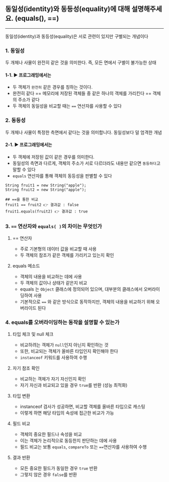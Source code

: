## 동일성(identity)와 동등성(equality)에 대해 설명해주세요. (equals(), ==)

---

동일성(identity)과 동등성(equality)은 서로 관련이 있지만 구별되는 개념이다

### 1. 동일성
두 개체나 사물이 완전히 같은 것을 의미한다. 즉, 모든 면에서 구별이 불가능한 상태

#### 1-1. ▶ 프로그래밍에서는
- 두 객체가 `완전히` 같은 경우를 칭하는 것이다.   
- 완전히 같다 == 메모리에 저장된 객체들 중 같은 하나의 객체를 가리킨다 == 객체의 주소가 같다   
- 두 객체의 동일성을 비교할 때는 `==` 연산자를 사용할 수 있다


### 2. 동등성
두 개체나 사물이 특정한 측면에서 같다는 것을 의미합니다. 동일성보다 덜 엄격한 개념

#### 2-1. ▶ 프로그래밍에서는
- 두 객체에 저장된 값이 같은 경우를 의미한다.    
- 동일성의 측면과 다르게, 객체의 주소가 서로 다르더라도 내용만 같으면 `동등하다`고 말할 수 있다
- `equals` 연산자를 통해 객체의 동등성을 판별할 수 있다

```
String fruit1 = new String("apple");
String fruit2 = new String("apple");

## ==을 통한 비교
fruit1 == fruit2 👉 결과값 : false
fruit1.equals(fruit2) 👉 결과값 : true
```


### 3. `==` 연산자와 `equals( )`의 차이는 무엇인가
1. == 연산자
   - 주로 기본형의 데이터 값을 비교할 때 사용
   - 두 객체의 참조가 같은 객체를 가리키고 있는지 확인

2. equals 메소드
   - 객체의 내용을 비교하는 데에 사용
   - 두 객체의 값이나 상태가 같은지 비교
   - equals 는 `Object` 클래스에 정의되어 있으며, 대부분의 클래스에서 오버라이딩하여 사용
   - 기본적으로 `==` 와 같은 방식으로 동작하지만, 객체의 내용을 비교하기 위해 오버라이드 된다


### 4. equals를 오버라이딩하는 동작을 설명할 수 있는가
1. 타입 체크 및 null 체크
    - 비교하려는 객체가 `null`인지 아닌지 확인하는 것
    - 또한, 비교되는 객체가 올바른 타입인지 확인해야 한다
    - `instanceof` 키워드를 사용하여 수행

2. 자기 참조 확인
    - 비교하는 객체가 자기 자신인지 확인
    - 자기 자신과 비교되고 있을 경우 `true`를 반환 (성능 최적화)

3. 타입 변환
    - instanceof 검사가 성공하면, 비교할 객체를 올바른 타입으로 캐스팅
    - 이렇게 하면 해당 타입의 속성에 접근한 비교가 가능

4. 필드 비교
    - 객체의 중요한 필드나 속성을 비교
    - 이는 객체가 논리적으로 동등한지 판단하는 데에 사용
    - 필드 비교는 보통 `equals`, `compareTo` 또는 `==`연산자를 사용하여 수행

5. 결과 반환
    - 모든 중요한 필드가 동일한 경우 `true` 반환
    - 그렇지 않은 경우 `false`를 반환